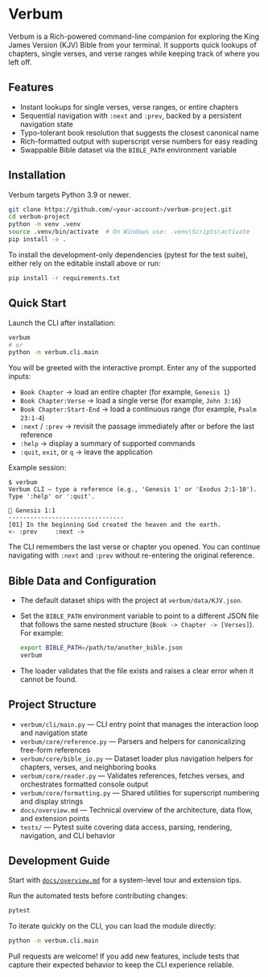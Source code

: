 # Verbum

Verbum is a Rich-powered command-line companion for exploring the King James Version (KJV) Bible from your terminal. It supports quick lookups of chapters, single verses, and verse ranges while keeping track of where you left off.

## Features
- Instant lookups for single verses, verse ranges, or entire chapters
- Sequential navigation with `:next` and `:prev`, backed by a persistent navigation state
- Typo-tolerant book resolution that suggests the closest canonical name
- Rich-formatted output with superscript verse numbers for easy reading
- Swappable Bible dataset via the `BIBLE_PATH` environment variable

## Installation
Verbum targets Python 3.9 or newer.

```bash
git clone https://github.com/<your-account>/verbum-project.git
cd verbum-project
python -m venv .venv
source .venv/bin/activate  # On Windows use: .venv\Scripts\activate
pip install -e .
```

To install the development-only dependencies (pytest for the test suite), either rely on the editable install above or run:

```bash
pip install -r requirements.txt
```

## Quick Start
Launch the CLI after installation:

```bash
verbum
# or
python -m verbum.cli.main
```

You will be greeted with the interactive prompt. Enter any of the supported inputs:

- `Book Chapter` &rarr; load an entire chapter (for example, `Genesis 1`)
- `Book Chapter:Verse` &rarr; load a single verse (for example, `John 3:16`)
- `Book Chapter:Start-End` &rarr; load a continuous range (for example, `Psalm 23:1-4`)
- `:next` / `:prev` &rarr; revisit the passage immediately after or before the last reference
- `:help` &rarr; display a summary of supported commands
- `:quit`, `exit`, or `q` &rarr; leave the application

Example session:

```text
$ verbum
Verbum CLI — type a reference (e.g., 'Genesis 1' or 'Exodus 2:1-10'). Type ':help' or ':quit'.

📖 Genesis 1:1
--------------------------------
[01] In the beginning God created the heaven and the earth.
<- :prev     :next ->
```

The CLI remembers the last verse or chapter you opened. You can continue navigating with `:next` and `:prev` without re-entering the original reference.

## Bible Data and Configuration
- The default dataset ships with the project at `verbum/data/KJV.json`.
- Set the `BIBLE_PATH` environment variable to point to a different JSON file that follows the same nested structure (`Book -> Chapter -> [Verses]`). For example:

  ```bash
  export BIBLE_PATH=/path/to/another_bible.json
  verbum
  ```

- The loader validates that the file exists and raises a clear error when it cannot be found.

## Project Structure
- `verbum/cli/main.py` — CLI entry point that manages the interaction loop and navigation state
- `verbum/core/reference.py` — Parsers and helpers for canonicalizing free-form references
- `verbum/core/bible_io.py` — Dataset loader plus navigation helpers for chapters, verses, and neighboring books
- `verbum/core/reader.py` — Validates references, fetches verses, and orchestrates formatted console output
- `verbum/core/formatting.py` — Shared utilities for superscript numbering and display strings
- `docs/overview.md` — Technical overview of the architecture, data flow, and extension points
- `tests/` — Pytest suite covering data access, parsing, rendering, navigation, and CLI behavior

## Development Guide
Start with [`docs/overview.md`](docs/overview.md) for a system-level tour and extension tips.

Run the automated tests before contributing changes:

```bash
pytest
```

To iterate quickly on the CLI, you can load the module directly:

```bash
python -m verbum.cli.main
```

Pull requests are welcome! If you add new features, include tests that capture their expected behavior to keep the CLI experience reliable.
